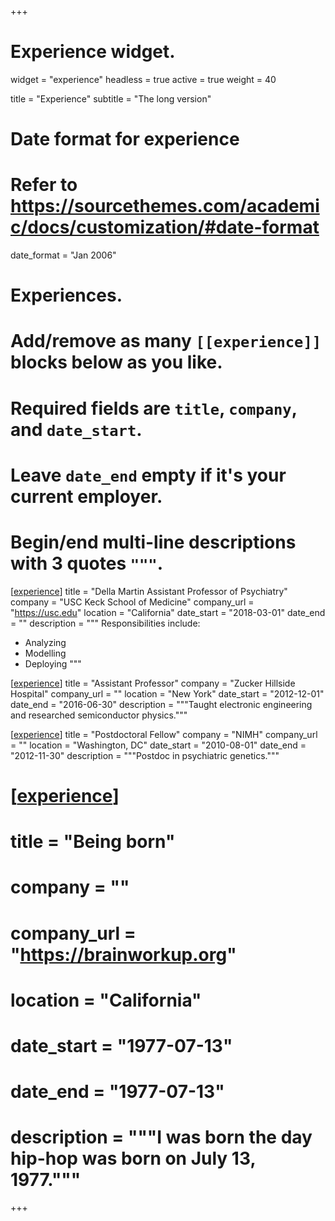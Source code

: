 +++
# Experience widget.
widget = "experience"
headless = true
active = true
weight = 40

title = "Experience"
subtitle = "The long version"

# Date format for experience
#   Refer to https://sourcethemes.com/academic/docs/customization/#date-format
date_format = "Jan 2006"

# Experiences.
#   Add/remove as many `[[experience]]` blocks below as you like.
#   Required fields are `title`, `company`, and `date_start`.
#   Leave `date_end` empty if it's your current employer.
#   Begin/end multi-line descriptions with 3 quotes `"""`.
[[experience]]
  title = "Della Martin Assistant Professor of Psychiatry"
  company = "USC Keck School of Medicine"
  company_url = "https://usc.edu"
  location = "California"
  date_start = "2018-03-01"
  date_end = ""
  description = """
  Responsibilities include:

  * Analyzing
  * Modelling
  * Deploying
  """

[[experience]]
  title = "Assistant Professor"
  company = "Zucker Hillside Hospital"
  company_url = ""
  location = "New York"
  date_start = "2012-12-01"
  date_end = "2016-06-30"
  description = """Taught electronic engineering and researched semiconductor physics."""

[[experience]]
  title = "Postdoctoral Fellow"
  company = "NIMH"
  company_url = ""
  location = "Washington, DC"
  date_start = "2010-08-01"
  date_end = "2012-11-30"
  description = """Postdoc in psychiatric genetics."""

# [[experience]]
 # title = "Being born"
 # company = ""
 # company_url = "https://brainworkup.org"
 # location = "California"
 # date_start = "1977-07-13"
 # date_end = "1977-07-13"
 # description = """I was born the day hip-hop was born on July 13, 1977."""

+++

[//begin]: # "Autogenerated link references for markdown compatibility"
[experience]: experience "Experience widget."
[//end]: # "Autogenerated link references"
